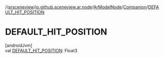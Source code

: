 //[arsceneview](../../../../index.md)/[io.github.sceneview.ar.node](../../index.md)/[ArModelNode](../index.md)/[Companion](index.md)/[DEFAULT_HIT_POSITION](-d-e-f-a-u-l-t_-h-i-t_-p-o-s-i-t-i-o-n.md)

# DEFAULT_HIT_POSITION

[androidJvm]\
val [DEFAULT_HIT_POSITION](-d-e-f-a-u-l-t_-h-i-t_-p-o-s-i-t-i-o-n.md): Float3
